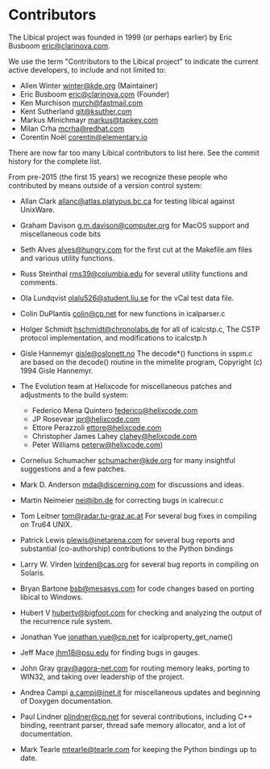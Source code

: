 # Contributors

The Libical project was founded in 1999 (or perhaps earlier) by Eric Busboom <eric@clarinova.com>.

We use the term "Contributors to the Libical project" to indicate the current active developers,
to include and not limited to:

* Allen Winter <winter@kde.org> (Maintainer)
* Eric Busboom <eric@clarinova.com> (Founder)
* Ken Murchison <murch@fastmail.com>
* Kent Sutherland <git@ksuther.com>
* Markus Minichmayr <markus@tapkey.com>
* Milan Crha <mcrha@redhat.com>
* Corentin Noël <corentin@elementary.io>

There are now far too many Libical contributors to list here.
See the commit history for the complete list.

From pre-2015 (the first 15 years) we recognize these people who contributed by means
outside of a version control system:

* Allan Clark <allanc@atlas.platypus.bc.ca> for testing libical against UnixWare.

* Graham Davison <g.m.davison@computer.org> for MacOS support and miscellaneous code bits

* Seth Alves <alves@hungry.com> for the first cut at the Makefile.am files and various utility functions.

* Russ Steinthal <rms39@columbia.edu> for several utility functions and comments.

* Ola Lundqvist <olalu526@student.liu.se> for the vCal test data file.

* Colin DuPlantis <colin@cp.net> for new functions in icalparser.c

* Holger Schmidt <hschmidt@chronolabs.de> for all of icalcstp.c, The CSTP protocol implementation,
  and modifications to icalcstp.h

* Gisle Hannemyr <gisle@oslonett.no> The decode*() functions in sspm.c are based on the decode()
  routine in the mimelite program, Copyright (c) 1994 Gisle Hannemyr.

* The Evolution team at Helixcode for miscellaneous patches and adjustments to the build system:

  * Federico Mena Quintero <federico@helixcode.com>
  * JP Rosevear <jpr@helixcode.com>
  * Ettore Perazzoli <ettore@helixcode.com>
  * Christopher James Lahey <clahey@helixcode.com>
  * Peter Williams <peterw@helixcode.com>)

* Cornelius Schumacher <schumacher@kde.org> for many insightful suggestions and a few patches.

* Mark D. Anderson <mda@discerning.com> for discussions and ideas.

* Martin Neimeier <nei@ibn.de> for correcting bugs in icalrecur.c

* Tom Leitner <tom@radar.tu-graz.ac.at> For several bug fixes in compiling on Tru64 UNIX.

* Patrick Lewis <plewis@inetarena.com> for several bug reports and substantial (co-authorship)
  contributions to the Python bindings

* Larry W. Virden <lvirden@cas.org> for several bug reports in compiling on Solaris.

* Bryan Bartone <bsb@mesasys.com> for code changes based on porting libical to Windows.

* Hubert V <hubertv@bigfoot.com> for checking and analyzing the output of the recurrence rule system.

* Jonathan Yue <jonathan.yue@cp.net> for icalproperty_get_name()

* Jeff Mace <jhm18@psu.edu> for finding bugs in gauges.

* John Gray <gray@agora-net.com> for routing memory leaks, porting to WIN32, and taking over
  leadership of the project.

* Andrea Campi <a.campi@inet.it> for miscellaneous updates and beginning of Doxygen documentation.

* Paul Lindner <plindner@cp.net> for several contributions, including C++ binding, reentrant parser,
  thread safe memory allocator, and a lot of documentation.

* Mark Tearle <mtearle@tearle.com> for keeping the Python bindings up to date.
